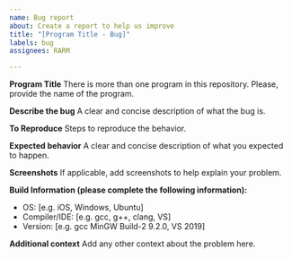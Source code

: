 ```yaml
---
name: Bug report
about: Create a report to help us improve
title: "[Program Title - Bug]"
labels: bug
assignees: RARM

---
```


**Program Title**
There is more than one program in this repository. Please, provide the name of the program.

**Describe the bug**
A clear and concise description of what the bug is.

**To Reproduce**
Steps to reproduce the behavior.

**Expected behavior**
A clear and concise description of what you expected to happen.

**Screenshots**
If applicable, add screenshots to help explain your problem.

**Build Information (please complete the following information):**
 - OS: [e.g. iOS, Windows, Ubuntu]
 - Compiler/IDE: [e.g. gcc, g++, clang, VS]
 - Version: [e.g. gcc MinGW Build-2 9.2.0, VS 2019]

**Additional context**
Add any other context about the problem here.
